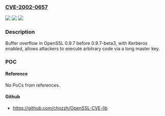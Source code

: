 ### [CVE-2002-0657](https://cve.mitre.org/cgi-bin/cvename.cgi?name=CVE-2002-0657)
![](https://img.shields.io/static/v1?label=Product&message=n%2Fa&color=blue)
![](https://img.shields.io/static/v1?label=Version&message=n%2Fa&color=blue)
![](https://img.shields.io/static/v1?label=Vulnerability&message=n%2Fa&color=brighgreen)

### Description

Buffer overflow in OpenSSL 0.9.7 before 0.9.7-beta3, with Kerberos enabled, allows attackers to execute arbitrary code via a long master key.

### POC

#### Reference
No PoCs from references.

#### Github
- https://github.com/chnzzh/OpenSSL-CVE-lib

